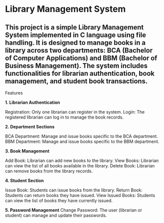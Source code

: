 # Library Management System

## This project is a simple Library Management System implemented in C language using file handling. It is designed to manage books in a library across two departments: BCA (Bachelor of Computer Applications) and BBM (Bachelor of Business Management). The system includes functionalities for librarian authentication, book management, and student book transactions.

Features

**1. Librarian Authentication**

Registration: Only one librarian can register in the system.
Login: The registered librarian can log in to manage the book records.

**2. Department Sections**

BCA Department: Manage and issue books specific to the BCA department.
BBM Department: Manage and issue books specific to the BBM department.

**3. Book Management**

Add Book: Librarian can add new books to the library.
View Books: Librarian can view the list of all books available in the library.
Delete Book: Librarian can remove books from the library records.

**4. Student Section**

Issue Book: Students can issue books from the library.
Return Book: Students can return books they have issued.
View Issued Books: Students can view the list of books they have currently issued.

**5. Password Management**
Change Password: The user (librarian or student) can manage and update their passwords.
